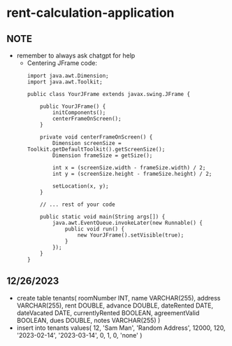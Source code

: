 # rent-calculation-application

## NOTE

- remember to always ask chatgpt for help
    - Centering JFrame code:
        ```
        import java.awt.Dimension;
        import java.awt.Toolkit;

        public class YourJFrame extends javax.swing.JFrame {

            public YourJFrame() {
                initComponents();
                centerFrameOnScreen();
            }

            private void centerFrameOnScreen() {
                Dimension screenSize = Toolkit.getDefaultToolkit().getScreenSize();
                Dimension frameSize = getSize();

                int x = (screenSize.width - frameSize.width) / 2;
                int y = (screenSize.height - frameSize.height) / 2;

                setLocation(x, y);
            }

            // ... rest of your code

            public static void main(String args[]) {
                java.awt.EventQueue.invokeLater(new Runnable() {
                    public void run() {
                        new YourJFrame().setVisible(true);
                    }
                });
            }
        }

        ```

## 12/26/2023
- create table tenants(
    roomNumber INT,
    name VARCHAR(255),
    address VARCHAR(255),
    rent DOUBLE,
    advance DOUBLE,
    dateRented DATE, 
    dateVacated DATE, 
    currentlyRented BOOLEAN,
    agreementValid BOOLEAN,
    dues DOUBLE,
    notes VARCHAR(255)
)
- insert into tenants values(
    12,
    'Sam Man',
    'Random Address',
    12000,
    120,
    '2023-02-14', 
    '2023-03-14', 
    0,
    1,
    0,
    'none'
)